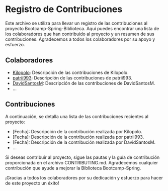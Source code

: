 # Registro de Contribuciones

Este archivo se utiliza para llevar un registro de las contribuciones al proyecto Bootcamp-Spring-Biblioteca. Aquí puedes encontrar una lista de los colaboradores que han contribuido al proyecto y un resumen de sus contribuciones. Agradecemos a todos los colaboradores por su apoyo y esfuerzo.

## Colaboradores

- [Kilopolo](https://github.com/Kilopolo): Descripción de las contribuciones de Kilopolo.
- [patrii993](https://github.com/patrii993): Descripción de las contribuciones de patrii993.
- [DavidSantosM](https://github.com/DavidSantosM): Descripción de las contribuciones de DavidSantosM.
- ...

## Contribuciones

A continuación, se detalla una lista de las contribuciones recientes al proyecto:

- [Fecha]: Descripción de la contribución realizada por Kilopolo.
- [Fecha]: Descripción de la contribución realizada por patrii993.
- [Fecha]: Descripción de la contribución realizada por DavidSantosM.
- ...

Si deseas contribuir al proyecto, sigue las pautas y la guía de contribución proporcionada en el archivo CONTRIBUTING.md. Agradecemos cualquier contribución que ayude a mejorar la Biblioteca Bootcamp-Spring.

¡Gracias a todos los colaboradores por su dedicación y esfuerzo para hacer de este proyecto un éxito!
